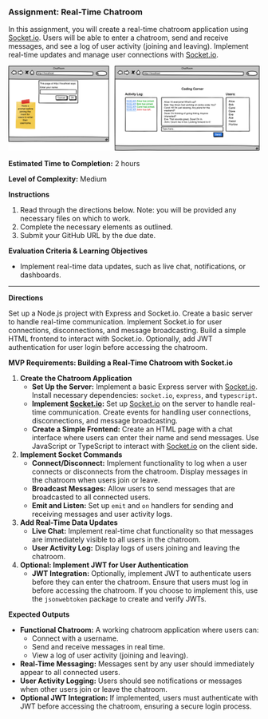 ### Assignment: Real-Time Chatroom

In this assignment, you will create a real-time chatroom application using [Socket.io](http://socket.io/). Users will be able to enter a chatroom, send and receive messages, and see a log of user activity (joining and leaving). Implement real-time updates and manage user connections with [Socket.io](http://socket.io/).

![/10%20-%20Assets/ChatRoom1.png](/10%20-%20Assets/ChatRoom1.png)

**Estimated Time to Completion:** 2 hours

**Level of Complexity:** Medium

**Instructions**

1. Read through the directions below. Note: you will be provided any necessary files on which to work.
2. Complete the necessary elements as outlined.
3. Submit your GitHub URL by the due date. 


**Evaluation Criteria & Learning Objectives**

- Implement real-time data updates, such as live chat, notifications, or dashboards.

---

**Directions**

Set up a Node.js project with Express and Socket.io. Create a basic server to handle real-time communication. Implement Socket.io for user connections, disconnections, and message broadcasting. Build a simple HTML frontend to interact with Socket.io. Optionally, add JWT authentication for user login before accessing the chatroom.

**MVP Requirements: Building a Real-Time Chatroom with Socket.io**

1. **Create the Chatroom Application**
    - **Set Up the Server:** Implement a basic Express server with [Socket.io](http://socket.io/). Install necessary dependencies: `socket.io`, `express`, and `typescript`.
    - **Implement [Socket.io](http://socket.io/):** Set up [Socket.io](http://socket.io/) on the server to handle real-time communication. Create events for handling user connections, disconnections, and message broadcasting.
    - **Create a Simple Frontend:** Create an HTML page with a chat interface where users can enter their name and send messages. Use JavaScript or TypeScript to interact with [Socket.io](http://socket.io/) on the client side.
2. **Implement Socket Commands**
    - **Connect/Disconnect:** Implement functionality to log when a user connects or disconnects from the chatroom. Display messages in the chatroom when users join or leave.
    - **Broadcast Messages:** Allow users to send messages that are broadcasted to all connected users.
    - **Emit and Listen:** Set up `emit` and `on` handlers for sending and receiving messages and user activity logs.
3. **Add Real-Time Data Updates**
    - **Live Chat:** Implement real-time chat functionality so that messages are immediately visible to all users in the chatroom.
    - **User Activity Log:** Display logs of users joining and leaving the chatroom.
4. **Optional: Implement JWT for User Authentication**
    - **JWT Integration:** Optionally, implement JWT to authenticate users before they can enter the chatroom. Ensure that users must log in before accessing the chatroom. If you choose to implement this, use the `jsonwebtoken` package to create and verify JWTs.

**Expected Outputs**

- **Functional Chatroom:** A working chatroom application where users can:
    - Connect with a username.
    - Send and receive messages in real time.
    - View a log of user activity (joining and leaving).
- **Real-Time Messaging:** Messages sent by any user should immediately appear to all connected users.
- **User Activity Logging:** Users should see notifications or messages when other users join or leave the chatroom.
- **Optional JWT Integration:** If implemented, users must authenticate with JWT before accessing the chatroom, ensuring a secure login process.